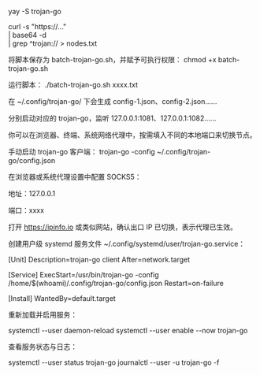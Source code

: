 yay -S trojan-go

curl -s "https://..." \
  | base64 -d \
  | grep ^trojan:// > nodes.txt

将脚本保存为 batch-trojan-go.sh，并赋予可执行权限：
chmod +x batch-trojan-go.sh

运行脚本：
./batch-trojan-go.sh xxxx.txt

在 ~/.config/trojan-go/ 下会生成 config-1.json、config-2.json……

分别启动对应的 trojan-go，监听 127.0.0.1:1081、127.0.0.1:1082……

你可以在浏览器、终端、系统网络代理中，按需填入不同的本地端口来切换节点。

手动启动 trojan-go 客户端：
trojan-go -config ~/.config/trojan-go/config.json

在浏览器或系统代理设置中配置 SOCKS5：

地址：127.0.0.1

端口：xxxx

打开 https://ipinfo.io 或类似网站，确认出口 IP 已切换，表示代理已生效。

创建用户级 systemd 服务文件 ~/.config/systemd/user/trojan-go.service：

[Unit]
Description=trojan-go client
After=network.target

[Service]
ExecStart=/usr/bin/trojan-go -config /home/$(whoami)/.config/trojan-go/config.json
Restart=on-failure

[Install]
WantedBy=default.target

重新加载并启用服务：

systemctl --user daemon-reload
systemctl --user enable --now trojan-go


查看服务状态与日志：

systemctl --user status trojan-go
journalctl --user -u trojan-go -f

